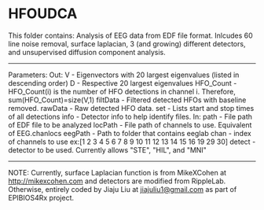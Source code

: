 # HFOUDCA

This folder contains:
Analysis of EEG data from EDF file format. Inlcudes 60 line noise removal,
surface laplacian, 3 (and growing) different detectors, and unsupervised
diffusion component analysis.

--------------------------------------------------------------------------
Parameters:
Out:
V - Eigenvectors with 20 largest eigenvalues (listed in descending order)
D - Respective 20 largest eigenvalues
HFO_Count - HFO_Count(i) is the number of HFO detections in channel i.
Therefore, sum(HFO_Count)=size(V,1)
filtData - Filtered detected HFOs with baseline removed.
rawData - Raw detected HFO data.
set - Lists start and stop times of all detections
info - Detector info to help identify files.
In:
path - File path of EDF file to be analyzed
locPath - File path of channels to use. Equivalent of EEG.chanlocs
eegPath - Path to folder that contains eeglab
chan - index of channels to use ex:[1 2 3 4 5 6 7 8 9 10 11 12 13 14 15 16 19 29 30]
detect - detector to be used. Currently allows "STE", "HIL", and "MNI"

--------------------------------------------------------------------------
NOTE: Currently, surface Laplacian function is from MikeXCohen at
http://mikexcohen.com and detectors are modified from RippleLab.
Otherwise, entirely coded by Jiaju Liu at jiajuliu1@gmail.com as part of
EPIBIOS4Rx project.
